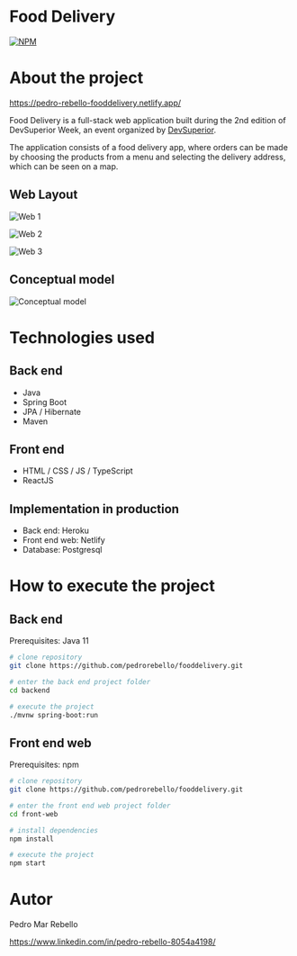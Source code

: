 # Food Delivery
[![NPM](https://img.shields.io/npm/l/react?color=%23da5c5c)](https://github.com/pedrorebello/deliver/blob/main/LICENSE) 

# About the project

https://pedro-rebello-fooddelivery.netlify.app/

Food Delivery is a full-stack web application built during the 2nd edition of DevSuperior Week, an event organized by [DevSuperior](https://devsuperior.com "DevSuperior website").

The application consists of a food delivery app, where orders can be made by choosing the products from a menu and selecting the delivery address, which can be seen on a map.

## Web Layout

![Web 1](https://github.com/pedrorebello/fooddelivery/blob/main/assets/scr-home.jpg)

![Web 2](https://github.com/pedrorebello/fooddelivery/blob/main/assets/scr-products.jpg)

![Web 3](https://github.com/pedrorebello/fooddelivery/blob/main/assets/scr-map.jpg)

## Conceptual model
![Conceptual model](https://github.com/pedrorebello/fooddelivery/blob/main/assets/model.jpg)

# Technologies used
## Back end
- Java
- Spring Boot
- JPA / Hibernate
- Maven

## Front end
- HTML / CSS / JS / TypeScript
- ReactJS

## Implementation in production
- Back end: Heroku
- Front end web: Netlify
- Database: Postgresql

# How to execute the project

## Back end
Prerequisites: Java 11

```bash
# clone repository
git clone https://github.com/pedrorebello/fooddelivery.git

# enter the back end project folder
cd backend

# execute the project
./mvnw spring-boot:run
```

## Front end web
Prerequisites: npm

```bash
# clone repository
git clone https://github.com/pedrorebello/fooddelivery.git

# enter the front end web project folder
cd front-web

# install dependencies
npm install

# execute the project
npm start
```
# Autor

Pedro Mar Rebello

https://www.linkedin.com/in/pedro-rebello-8054a4198/
